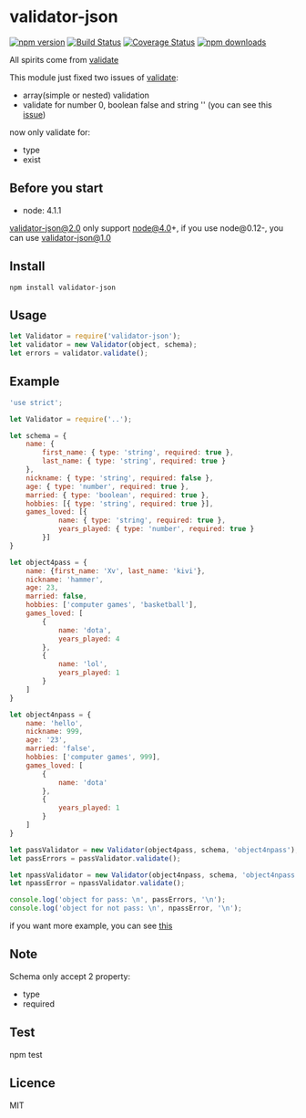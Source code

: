 # validator-json

[![npm version](https://img.shields.io/npm/v/validator-json.svg)](https://npmjs.org/package/validator-json)
[![Build Status](https://travis-ci.org/CocaCola183/validator-json.svg?branch=master)](https://travis-ci.org/CocaCola183/validator-json)
[![Coverage Status](https://coveralls.io/repos/CocaCola183/validator-json/badge.svg?branch=master&service=github)](https://coveralls.io/github/CocaCola183/validator-json?branch=master)
[![npm downloads](https://img.shields.io/npm/dm/validator-json.svg)](https://npmjs.org/package/validator-json)  

All spirits come from [validate](https://www.npmjs.com/package/validate)  

This module just fixed two issues of [validate](https://www.npmjs.com/package/validate):  
* array(simple or nested) validation  
* validate for number 0, boolean false and string '' (you can see this [issue](https://github.com/eivindfjeldstad/validate/issues/23))

now only validate for:  
* type  
* exist  

## Before you start  
* node: 4.1.1  

validator-json@2.0 only support node@4.0+, if you use node@0.12-, you can use  validator-json@1.0

## Install  
`npm install validator-json`

## Usage  
```js
let Validator = require('validator-json');
let validator = new Validator(object, schema);
let errors = validator.validate();
```

## Example  
```js
'use strict';

let Validator = require('..');

let schema = {
	name: {
		first_name: { type: 'string', required: true },
		last_name: { type: 'string', required: true }
	},
	nickname: { type: 'string', required: false },
	age: { type: 'number', required: true },
	married: { type: 'boolean', required: true },
	hobbies: [{ type: 'string', required: true }],
	games_loved: [{
			name: { type: 'string', required: true },
			years_played: { type: 'number', required: true }
		}]
}

let object4pass = {
	name: {first_name: 'Xv', last_name: 'kivi'},
	nickname: 'hammer',
	age: 23,
	married: false,
	hobbies: ['computer games', 'basketball'],
	games_loved: [
		{
			name: 'dota',
			years_played: 4
		},
		{
			name: 'lol',
			years_played: 1
		}
	]
}

let object4npass = {
	name: 'hello',
	nickname: 999,
	age: '23',
	married: 'false',
	hobbies: ['computer games', 999],
	games_loved: [
		{
			name: 'dota'
		},
		{
			years_played: 1
		}
	]
}

let passValidator = new Validator(object4pass, schema, 'object4npass');
let passErrors = passValidator.validate();

let npassValidator = new Validator(object4npass, schema, 'object4npass');
let npassError = npassValidator.validate();

console.log('object for pass: \n', passErrors, '\n');
console.log('object for not pass: \n', npassError, '\n');
```

if you want more example, you can see [this](https://github.com/CocaCola183/validator-json/blob/4.1/test/test.js)  


## Note    
Schema only accept 2 property:  
* type  
* required  

## Test  
npm test


## Licence
MIT
